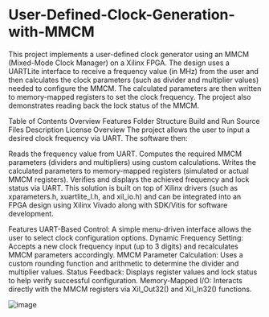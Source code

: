 # User-Defined-Clock-Generation-with-MMCM

This project implements a user-defined clock generator using an MMCM (Mixed-Mode Clock Manager) on a Xilinx FPGA. The design uses a UARTLite interface to receive a frequency value (in MHz) from the user and then calculates the clock parameters (such as divider and multiplier values) needed to configure the MMCM. The calculated parameters are then written to memory-mapped registers to set the clock frequency. The project also demonstrates reading back the lock status of the MMCM.

Table of Contents
Overview
Features
Folder Structure
Build and Run
Source Files Description
License
Overview
The project allows the user to input a desired clock frequency via UART. The software then:

Reads the frequency value from UART.
Computes the required MMCM parameters (dividers and multipliers) using custom calculations.
Writes the calculated parameters to memory-mapped registers (simulated or actual MMCM registers).
Verifies and displays the achieved frequency and lock status via UART.
This solution is built on top of Xilinx drivers (such as xparameters.h, xuartlite_l.h, and xil_io.h) and can be integrated into an FPGA design using Xilinx Vivado along with SDK/Vitis for software development.

Features
UART-Based Control: A simple menu-driven interface allows the user to select clock configuration options.
Dynamic Frequency Setting: Accepts a new clock frequency input (up to 3 digits) and recalculates MMCM parameters accordingly.
MMCM Parameter Calculation: Uses a custom rounding function and arithmetic to determine the divider and multiplier values.
Status Feedback: Displays register values and lock status to help verify successful configuration.
Memory-Mapped I/O: Interacts directly with the MMCM registers via Xil_Out32() and Xil_In32() functions.


![image](https://github.com/user-attachments/assets/ab5fbf9f-e5be-4130-ae8c-5e9c6a235253)
